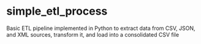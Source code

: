 # simple_etl_process
Basic ETL pipeline implemented in Python to extract data from CSV, JSON, and XML sources, transform it, and load into a consolidated CSV file
